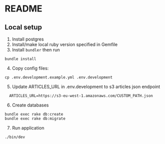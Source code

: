 # README

## Local setup

1. Install postgres
2. Install/make local ruby version specified in Gemfile
3. Install `bundler` then run

```
bundle install
```

4. Copy config files:

```
cp .env.development.example.yml .env.development
```

5. Update ARTICLES_URL in .env.development to s3 articles json endpoint

```
  ARTICLES_URL=https://s3-eu-west-1.amazonaws.com/CUSTOM_PATH.json
```

6. Create databases 

```
bundle exec rake db:create
bundle exec rake db:migrate
```

7. Run application 

```
./bin/dev
```